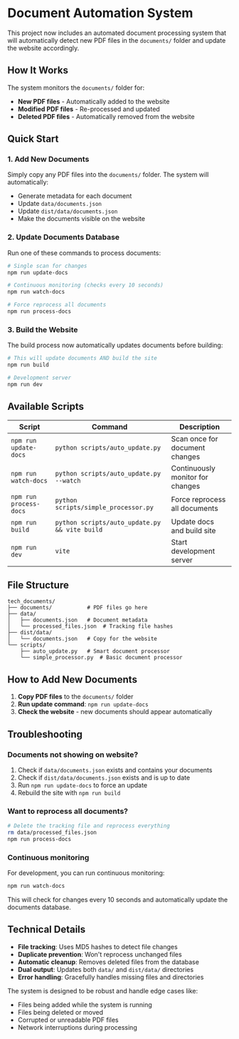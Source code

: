 # Document Automation System

This project now includes an automated document processing system that will automatically detect new PDF files in the `documents/` folder and update the website accordingly.

## How It Works

The system monitors the `documents/` folder for:
- **New PDF files** - Automatically added to the website
- **Modified PDF files** - Re-processed and updated
- **Deleted PDF files** - Automatically removed from the website

## Quick Start

### 1. Add New Documents
Simply copy any PDF files into the `documents/` folder. The system will automatically:
- Generate metadata for each document
- Update `data/documents.json`
- Update `dist/data/documents.json` 
- Make the documents visible on the website

### 2. Update Documents Database
Run one of these commands to process documents:

```bash
# Single scan for changes
npm run update-docs

# Continuous monitoring (checks every 10 seconds)
npm run watch-docs

# Force reprocess all documents
npm run process-docs
```

### 3. Build the Website
The build process now automatically updates documents before building:

```bash
# This will update documents AND build the site
npm run build

# Development server
npm run dev
```

## Available Scripts

| Script | Command | Description |
|--------|---------|-------------|
| `npm run update-docs` | `python scripts/auto_update.py` | Scan once for document changes |
| `npm run watch-docs` | `python scripts/auto_update.py --watch` | Continuously monitor for changes |
| `npm run process-docs` | `python scripts/simple_processor.py` | Force reprocess all documents |
| `npm run build` | `python scripts/auto_update.py && vite build` | Update docs and build site |
| `npm run dev` | `vite` | Start development server |

## File Structure

```
tech_documents/
├── documents/           # PDF files go here
├── data/
│   ├── documents.json   # Document metadata
│   └── processed_files.json  # Tracking file hashes
├── dist/data/
│   └── documents.json   # Copy for the website
└── scripts/
    ├── auto_update.py   # Smart document processor
    └── simple_processor.py  # Basic document processor
```

## How to Add New Documents

1. **Copy PDF files** to the `documents/` folder
2. **Run update command**: `npm run update-docs`
3. **Check the website** - new documents should appear automatically

## Troubleshooting

### Documents not showing on website?
1. Check if `data/documents.json` exists and contains your documents
2. Check if `dist/data/documents.json` exists and is up to date
3. Run `npm run update-docs` to force an update
4. Rebuild the site with `npm run build`

### Want to reprocess all documents?
```bash
# Delete the tracking file and reprocess everything
rm data/processed_files.json
npm run process-docs
```

### Continuous monitoring
For development, you can run continuous monitoring:
```bash
npm run watch-docs
```
This will check for changes every 10 seconds and automatically update the documents database.

## Technical Details

- **File tracking**: Uses MD5 hashes to detect file changes
- **Duplicate prevention**: Won't reprocess unchanged files
- **Automatic cleanup**: Removes deleted files from the database
- **Dual output**: Updates both `data/` and `dist/data/` directories
- **Error handling**: Gracefully handles missing files and directories

The system is designed to be robust and handle edge cases like:
- Files being added while the system is running
- Files being deleted or moved
- Corrupted or unreadable PDF files
- Network interruptions during processing
